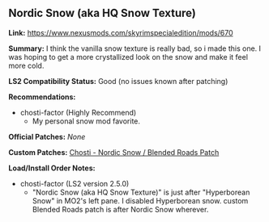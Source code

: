 ## Nordic Snow (aka HQ Snow Texture)

**Link:** https://www.nexusmods.com/skyrimspecialedition/mods/670

**Summary:** I think the vanilla snow texture is really bad, so i made this one. I was hoping to get a more crystallized look on the snow and make it feel more cold.

**LS2 Compatibility Status:** Good (no issues known after patching)

**Recommendations:** 
* chosti-factor (Highly Recommend)
  * My personal snow mod favorite.

**Official Patches:**
_None_

**Custom Patches:**
[Chosti - Nordic Snow / Blended Roads Patch](/custom-patches/Nordic.Snow.Blended.Roads.Redone.Patch.zip)

**Load/Install Order Notes:**
* chosti-factor (LS2 version 2.5.0)
  * "Nordic Snow (aka HQ Snow Texture)" is just after "Hyperborean Snow" in MO2's left pane. I disabled Hyperborean snow. custom Blended Roads patch is after Nordic Snow wherever.